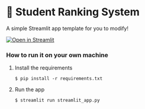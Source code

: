 # 🎈 Student Ranking System

A simple Streamlit app template for you to modify!

[![Open in Streamlit](https://static.streamlit.io/badges/streamlit_badge_black_white.svg)](https://student-ranking-system6.streamlit.app)

### How to run it on your own machine

1. Install the requirements

   ```
   $ pip install -r requirements.txt
   ```

2. Run the app

   ```
   $ streamlit run streamlit_app.py
   ```
